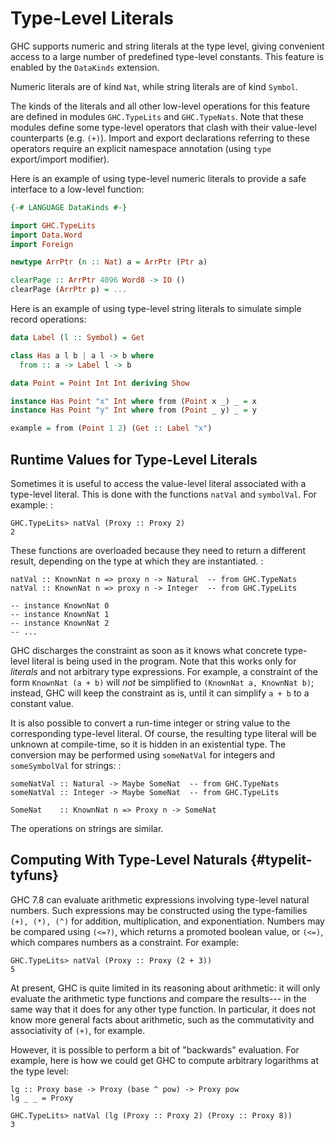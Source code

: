 # Type-Level Literals

GHC supports numeric and string literals at the type level, giving convenient access to a large number of predefined type-level constants. This feature is enabled by the `DataKinds` extension.

Numeric literals are of kind `Nat`, while string literals are of kind `Symbol`.

The kinds of the literals and all other low-level operations for this feature are defined in modules `GHC.TypeLits` and `GHC.TypeNats`. Note that these modules define some type-level operators that clash with their value-level counterparts (e.g. `(+)`). Import and export declarations referring to these operators require an explicit namespace annotation (using `type` export/import modifier).

Here is an example of using type-level numeric literals to provide a safe interface to a low-level function:

```hs
{-# LANGUAGE DataKinds #-}

import GHC.TypeLits
import Data.Word
import Foreign

newtype ArrPtr (n :: Nat) a = ArrPtr (Ptr a)

clearPage :: ArrPtr 4096 Word8 -> IO ()
clearPage (ArrPtr p) = ...
```

Here is an example of using type-level string literals to simulate simple record operations:

```hs
data Label (l :: Symbol) = Get

class Has a l b | a l -> b where
  from :: a -> Label l -> b

data Point = Point Int Int deriving Show

instance Has Point "x" Int where from (Point x _) _ = x
instance Has Point "y" Int where from (Point _ y) _ = y

example = from (Point 1 2) (Get :: Label "x")
```


## Runtime Values for Type-Level Literals

Sometimes it is useful to access the value-level literal associated with
a type-level literal. This is done with the functions `natVal` and
`symbolVal`. For example: :

    GHC.TypeLits> natVal (Proxy :: Proxy 2)
    2

These functions are overloaded because they need to return a different
result, depending on the type at which they are instantiated. :

    natVal :: KnownNat n => proxy n -> Natural  -- from GHC.TypeNats
    natVal :: KnownNat n => proxy n -> Integer  -- from GHC.TypeLits

    -- instance KnownNat 0
    -- instance KnownNat 1
    -- instance KnownNat 2
    -- ...

GHC discharges the constraint as soon as it knows what concrete
type-level literal is being used in the program. Note that this works
only for *literals* and not arbitrary type expressions. For example, a
constraint of the form `KnownNat (a + b)` will *not* be simplified to
`(KnownNat a, KnownNat b)`; instead, GHC will keep the constraint as is,
until it can simplify `a + b` to a constant value.

It is also possible to convert a run-time integer or string value to the
corresponding type-level literal. Of course, the resulting type literal
will be unknown at compile-time, so it is hidden in an existential type.
The conversion may be performed using `someNatVal` for integers and
`someSymbolVal` for strings: :

    someNatVal :: Natural -> Maybe SomeNat  -- from GHC.TypeNats
    someNatVal :: Integer -> Maybe SomeNat  -- from GHC.TypeLits

    SomeNat    :: KnownNat n => Proxy n -> SomeNat

The operations on strings are similar.

Computing With Type-Level Naturals {#typelit-tyfuns}
----------------------------------

GHC 7.8 can evaluate arithmetic expressions involving type-level natural
numbers. Such expressions may be constructed using the type-families
`(+), (*), (^)` for addition, multiplication, and exponentiation.
Numbers may be compared using `(<=?)`, which returns a promoted boolean
value, or `(<=)`, which compares numbers as a constraint. For example:

``` {.sourceCode .none}
GHC.TypeLits> natVal (Proxy :: Proxy (2 + 3))
5
```

At present, GHC is quite limited in its reasoning about arithmetic: it
will only evaluate the arithmetic type functions and compare the
results\-\-- in the same way that it does for any other type function.
In particular, it does not know more general facts about arithmetic,
such as the commutativity and associativity of `(+)`, for example.

However, it is possible to perform a bit of \"backwards\" evaluation.
For example, here is how we could get GHC to compute arbitrary
logarithms at the type level:

``` {.sourceCode .none}
lg :: Proxy base -> Proxy (base ^ pow) -> Proxy pow
lg _ _ = Proxy

GHC.TypeLits> natVal (lg (Proxy :: Proxy 2) (Proxy :: Proxy 8))
3
```
